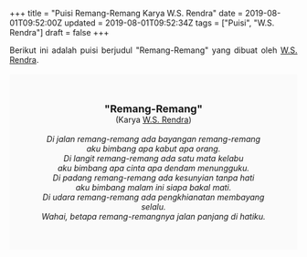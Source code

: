 +++
title = "Puisi Remang-Remang Karya W.S. Rendra"
date = 2019-08-01T09:52:00Z
updated = 2019-08-01T09:52:34Z
tags = ["Puisi", "W.S. Rendra"]
draft = false
+++

<div dir="ltr" style="text-align: left;" trbidi="on"><div style="text-align: justify;">Berikut ini adalah puisi berjudul "Remang-Remang" yang dibuat oleh <a href="https://ensiklopedia.kemdikbud.go.id/sastra/artikel/Rendra" target="_blank">W.S. Rendra</a>. </div><br /><div style="background: #FAFAFA; font-size: 14px; height: auto; margin: 0 auto; padding: 50px; text-align: center; width: auto;"><span style="font-size: 18px;"><b>"Remang-Remang"</b></span><br />(Karya <a href="https://www.sekata.web.id/tags/w.s.-rendra" target="_blank">W.S. Rendra</a>) <br /><br /><i>Di jalan remang-remang ada bayangan remang-remang<br />aku bimbang apa kabut apa orang.<br />Di langit remang-remang ada satu mata kelabu<br />aku bimbang apa cinta apa dendam menungguku.<br />Di padang remang-remang ada kesunyian tanpa hati<br />aku bimbang malam ini siapa bakal mati.<br />Di udara remang-remang ada pengkhianatan membayang selalu.<br />Wahai, betapa remang-remangnya jalan panjang di hatiku.</i> </div></div>

